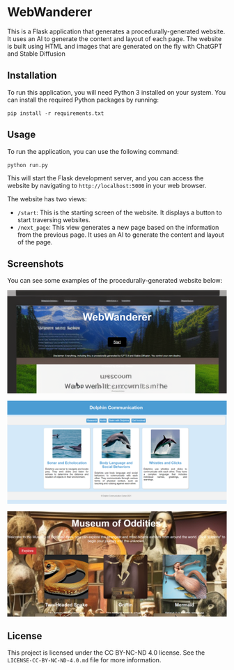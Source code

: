 # WebWanderer

This is a Flask application that generates a procedurally-generated website. It uses an AI to generate the content and layout of each page. The website is built using HTML and images that are generated on the fly with ChatGPT and Stable Diffusion

## Installation

To run this application, you will need Python 3 installed on your system. You can install the required Python packages by running:

```
pip install -r requirements.txt
```

## Usage

To run the application, you can use the following command:

```
python run.py
```

This will start the Flask development server, and you can access the website by navigating to `http://localhost:5000` in your web browser.

The website has two views:

- `/start`: This is the starting screen of the website. It displays a button to start traversing websites.
- `/next_page`: This view generates a new page based on the information from the previous page. It uses an AI to generate the content and layout of the page.

## Screenshots

You can see some examples of the procedurally-generated website below:

![Example 1](https://github.com/Daniel-J-Glass/WebWanderer/blob/main/examples/StartScreen.png)

![Example 2](https://github.com/Daniel-J-Glass/WebWanderer/blob/main/examples/example1.png)

![Example 3](https://github.com/Daniel-J-Glass/WebWanderer/blob/main/examples/example2.png)

## License

This project is licensed under the CC BY-NC-ND 4.0 license. See the `LICENSE-CC-BY-NC-ND-4.0.md` file for more information.
